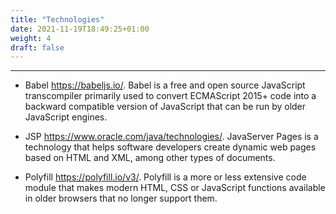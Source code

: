 ```yaml
---
title: "Technologies"
date: 2021-11-19T18:49:25+01:00
weight: 4
draft: false
---
```

***
+ Babel https://babeljs.io/.
Babel is a free and open source JavaScript transcompiler primarily used to convert ECMAScript 2015+ code into a backward compatible version of JavaScript that can be run by older JavaScript engines.

+ JSP https://www.oracle.com/java/technologies/.
JavaServer Pages is a technology that helps software developers create dynamic web pages based on HTML and XML, among other types of documents.

+ Polyfill https://polyfill.io/v3/.
Polyfill is a more or less extensive code module that makes modern HTML, CSS or JavaScript functions available in older browsers that no longer support them.
